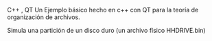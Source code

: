 


C++ , QT
Un Ejemplo básico hecho en c++ con QT para la teoría de organización de archivos.

Simula una partición de un disco duro (un archivo físico HHDRIVE.bin)
